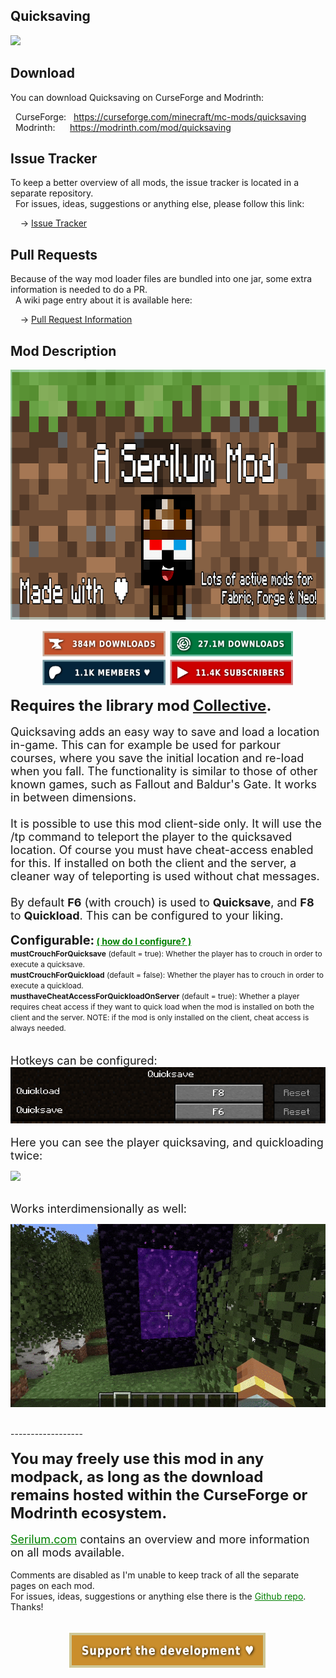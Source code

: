 <h2>Quicksaving</h2>

<p><a href="https://github.com/Serilum/Quicksaving"><img src="https://serilum.com/assets/data/logo/quicksaving.png"></a></p><h2>Download</h2>

<p>You can download Quicksaving on CurseForge and Modrinth:</p><p>&nbsp;&nbsp;CurseForge: &nbsp;&nbsp;<a href="https://curseforge.com/minecraft/mc-mods/quicksaving">https://curseforge.com/minecraft/mc-mods/quicksaving</a><br>&nbsp;&nbsp;Modrinth: &nbsp;&nbsp;&nbsp;&nbsp;&nbsp;<a href="https://modrinth.com/mod/quicksaving">https://modrinth.com/mod/quicksaving</a></p>

<h2>Issue Tracker</h2>

<p>To keep a better overview of all mods, the issue tracker is located in a separate repository.<br>&nbsp;&nbsp;For issues, ideas, suggestions or anything else, please follow this link:</p>

<p>&nbsp;&nbsp;&nbsp;&nbsp;-> <a href="https://serilum.com/url/issue-tracker">Issue Tracker</a></p>

<h2>Pull Requests</h2>

<p>Because of the way mod loader files are bundled into one jar, some extra information is needed to do a PR.<br>&nbsp;&nbsp;A wiki page entry about it is available here:</p>

<p>&nbsp;&nbsp;&nbsp;&nbsp;-> <a href="https://serilum.com/url/pull-requests">Pull Request Information</a></p>

<h2>Mod Description</h2>

<p style="text-align:center"><a href="https://serilum.com/" target="_blank" rel="nofollow"><img src="https://github.com/Serilum/.cdn/raw/main/description/header/header.png" alt="" width="838" height="400"></a></p>
<p style="text-align:center"><a href="https://curseforge.com/members/serilum/projects" target="_blank" rel="nofollow"><img src="https://raw.githubusercontent.com/Serilum/.data-workflow/main/badges/svg/curseforge.svg" width="200"></a> <a href="https://modrinth.com/user/Serilum" target="_blank" rel="nofollow"><img src="https://raw.githubusercontent.com/Serilum/.data-workflow/main/badges/svg/modrinth.svg" width="200"></a> <a href="https://patreon.com/serilum" target="_blank" rel="nofollow"><img src="https://raw.githubusercontent.com/Serilum/.data-workflow/main/badges/svg/patreon.svg" width="200"></a> <a href="https://youtube.com/@serilum" target="_blank" rel="nofollow"><img src="https://raw.githubusercontent.com/Serilum/.data-workflow/main/badges/svg/youtube.svg" width="200"></a></p>
<p><strong><span style="font-size:24px">Requires the library mod&nbsp;<a style="font-size:24px" href="https://curseforge.com/minecraft/mc-mods/collective" target="_blank" rel="nofollow">Collective</a>.</span></strong><br><br><span style="font-size:18px">Quicksaving adds an easy way to save and load a location in-game. This can for example be used for parkour courses, where you save the initial location and re-load when you fall. The functionality is similar to those of other known games, such as Fallout and Baldur's Gate. It works in between dimensions.<br><br>It is possible to use this mod client-side only. It will use the /tp command to teleport the player to the quicksaved location. Of course you must have cheat-access enabled for this. If installed on both the client and the server, a cleaner way of teleporting is used without chat messages.<br><br>By default <strong>F6</strong> (with crouch) is used to <strong>Quicksave</strong>, and <strong>F8</strong> to <strong>Quickload</strong>. This can be configured to your liking.<br></span><br><strong><span style="font-size:20px">Configurable:</span> <span style="color:#008000;font-size:14px"><a style="color:#008000" href="https://github.com/Serilum/.information/wiki/how-to-configure-mods" rel="nofollow">(&nbsp;how do I configure?&nbsp;)</a></span><br></strong><span style="font-size:12px"><strong>mustCrouchForQuicksave</strong>&nbsp;(default = true): Whether the player has to crouch in order to execute a quicksave.</span><br><span style="font-size:12px"><strong>mustCrouchForQuickload</strong>&nbsp;(default = false): Whether the player has to crouch in order to execute a quickload.</span><br><span style="font-size:12px"><strong>musthaveCheatAccessForQuickloadOnServer</strong>&nbsp;(default = true): Whether a player requires cheat access if they want to quick load when the mod is installed on both the client and the server. NOTE: if the mod is only installed on the client, cheat access is always needed.</span><br><br><br><span style="font-size:18px">Hotkeys can be configured:</span><br><picture><img src="https://github.com/Serilum/.cdn/raw/main/projects/quicksaving/a.png"></picture><br><br><span style="font-size:18px">Here you can see the player quicksaving, and quickloading twice:</span></p>
<div class="spoiler">
<p><picture><img src="https://github.com/Serilum/.cdn/raw/main/projects/quicksaving/b.gif"></picture></p>
</div>
<p><br><span style="font-size:18px">Works interdimensionally as well:</span></p>
<div class="spoiler">
<p><picture><img src="https://github.com/Serilum/.cdn/raw/main/projects/quicksaving/c.gif"></picture></p>
</div>
<p>&nbsp;<br>------------------<br><br><span style="font-size:24px"><strong>You may freely use this mod in any modpack, as long as the download remains hosted within the CurseForge or Modrinth ecosystem.</strong></span><br><br><span style="font-size:18px"><a style="font-size:18px;color:#008000" href="https://serilum.com/" rel="nofollow">Serilum.com</a> contains an overview and more information on all mods available.</span><br><br><span style="font-size:14px">Comments are disabled as I'm unable to keep track of all the separate pages on each mod.</span><span style="font-size:14px"><br>For issues, ideas, suggestions or anything else there is the&nbsp;<a style="font-size:14px;color:#008000" href="https://github.com/Serilum/.issue-tracker" rel="nofollow">Github repo</a>. Thanks!</span><span style="font-size:6px"><br><br></span></p>
<p style="text-align:center"><a href="https://serilum.com/donate" rel="nofollow"><img src="https://github.com/Serilum/.cdn/raw/main/description/projects/support.svg" alt="" width="320"></a></p>